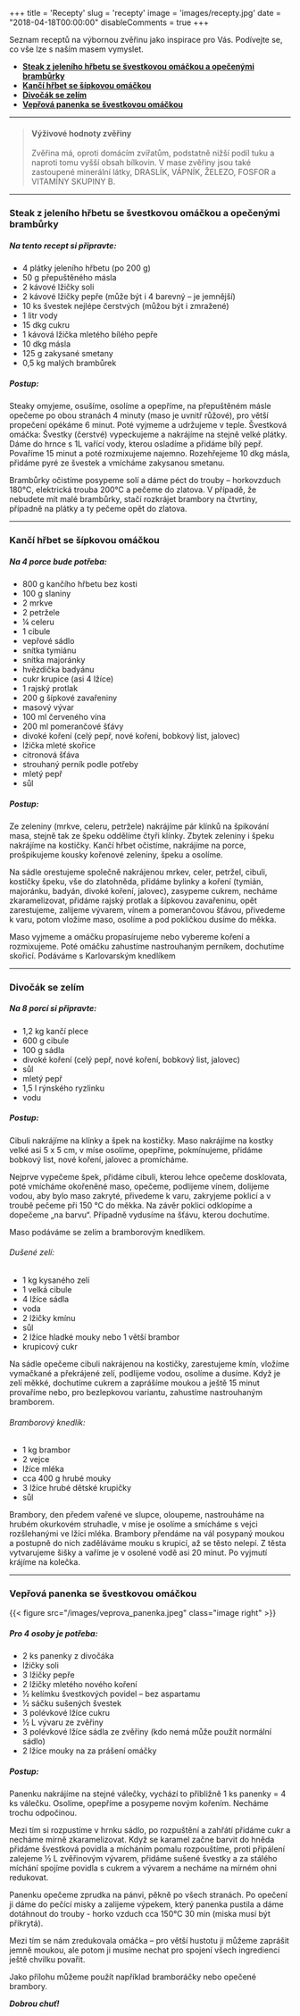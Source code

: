 +++
title = 'Recepty'
slug = 'recepty'
image = 'images/recepty.jpg'
date = "2018-04-18T00:00:00"
disableComments = true
+++

Seznam receptů na výbornou zvěřinu jako inspirace pro Vás. Podívejte se, co vše lze s naším masem vymyslet.
<!--more-->

- [**Steak z jeleního hřbetu se švestkovou omáčkou a opečenými brambůrky**](#steak-z-jeleního-hřbetu-se-švestkovou-omáčkou-a-opečenými-brambůrky)
- [**Kančí hřbet se šípkovou omáčkou**](#kančí-hřbet-se-šípkovou-omáčkou)
- [**Divočák se zelím**](#divočák-se-zelím)
- [**Vepřová panenka se švestkovou omáčkou**](#vepřová-panenka-se-švestkovou-omáčkou)

---

> #### Výživové hodnoty zvěřiny
> Zvěřina má, oproti domácím zvířatům, podstatně nižší podíl tuku a naproti tomu vyšší obsah bílkovin. V mase zvěřiny jsou také zastoupené minerální látky, DRASLÍK, VÁPNÍK, ŽELEZO, FOSFOR a VITAMÍNY SKUPINY B.

---

### Steak z jeleního hřbetu se švestkovou omáčkou a opečenými brambůrky
##### Na tento recept si připravte:
- 4 plátky jeleního hřbetu (po 200 g)
- 50 g přepuštěného másla
- 2 kávové lžičky soli
- 2 kávové lžičky pepře (může být i 4 barevný – je jemnější)
- 10 ks švestek nejlépe čerstvých (můžou být i zmražené)
- 1 litr vody
- 15 dkg cukru
- 1 kávová lžička mletého bílého pepře
- 10 dkg másla 
- 125 g zakysané smetany
- 0,5 kg malých brambůrek

##### Postup:
Steaky omyjeme, osušíme, osolíme a opepříme, na přepuštěném másle opečeme po obou stranách 4 minuty (maso je uvnitř růžové), pro větší propečení opékáme 6 minut. Poté vyjmeme a udržujeme v teple.
Švestková omáčka:
Švestky (čerstvé) vypeckujeme a nakrájíme na stejně velké plátky. Dáme do hrnce s 1L vařící vody, kterou osladíme a přidáme bílý pepř. Povaříme 15 minut a poté rozmixujeme najemno. Rozehřejeme 10 dkg másla, přidáme pyré ze švestek a vmícháme zakysanou smetanu.

Brambůrky očistíme posypeme solí a dáme péct do trouby – horkovzduch 180°C, elektrická trouba 200°C a pečeme do zlatova. V případě, že nebudete mít malé brambůrky, stačí rozkrájet brambory na čtvrtiny, případně na plátky a ty pečeme opět do zlatova.

---

### Kančí hřbet se šípkovou omáčkou
##### Na 4 porce bude potřeba:
- 800 g kančího hřbetu bez kosti
- 100 g slaniny
- 2 mrkve
- 2 petržele
- ¼ celeru
- 1 cibule
- vepřové sádlo
- snítka tymiánu
- snítka majoránky
- hvězdička badyánu
- cukr krupice (asi 4 lžíce)
- 1 rajský protlak
- 200 g šípkové zavařeniny
- masový vývar
- 100 ml červeného vína
- 200 ml pomerančové šťávy
- divoké koření (celý pepř, nové koření, bobkový list, jalovec)
- lžička mleté skořice
- citronová šťáva
- strouhaný perník podle potřeby
- mletý pepř
- sůl

##### Postup:
Ze zeleniny (mrkve, celeru, petržele) nakrájíme pár klínků na špikování masa, stejně tak ze špeku oddělíme čtyři klínky. Zbytek zeleniny i špeku nakrájíme na kostičky.
Kančí hřbet očistíme, nakrájíme na porce, prošpikujeme kousky kořenové zeleniny, špeku a osolíme.

Na sádle orestujeme společně nakrájenou mrkev, celer, petržel, cibuli, kostičky špeku, vše do zlatohněda, přidáme bylinky a koření (tymián, majoránku, badyán, divoké koření, jalovec), zasypeme cukrem, necháme zkaramelizovat, přidáme rajský protlak a šípkovou zavařeninu, opět zarestujeme, zalijeme vývarem, vínem a pomerančovou šťávou, přivedeme k varu, potom vložíme maso, osolíme a pod pokličkou dusíme do měkka.

Maso vyjmeme a omáčku propasírujeme nebo vybereme koření a rozmixujeme. Poté omáčku zahustíme nastrouhaným perníkem, dochutíme skořicí.
Podáváme s Karlovarským knedlíkem

---

### Divočák se zelím 
##### Na 8 porcí si připravte:
- 1,2 kg kančí plece
- 600 g cibule
- 100 g sádla
- divoké koření (celý pepř, nové koření, bobkový list, jalovec)
- sůl
- mletý pepř
- 1,5 l rýnského ryzlinku
- vodu

##### Postup:
Cibuli nakrájíme na klínky a špek na kostičky. Maso nakrájíme na kostky velké asi 5 x 5 cm, v míse osolíme, opepříme, pokmínujeme, přidáme bobkový list, nové koření, jalovec a promícháme.

Nejprve vypečeme špek, přidáme cibuli, kterou lehce opečeme dosklovata, poté vmícháme okořeněné maso, opečeme, podlijeme vínem, dolijeme vodou, aby bylo maso zakryté, přivedeme k varu, zakryjeme poklicí a v troubě pečeme při 150 °C do měkka. Na závěr poklici odklopíme a dopečeme „na barvu“. Případně vydusíme na šťávu, kterou dochutíme.

Maso podáváme se zelím a bramborovým knedlíkem.

###### Dušené zelí:
- 1 kg kysaného zelí
- 1 velká cibule
- 4 lžíce sádla
- voda
- 2 lžičky kmínu
- sůl
- 2 lžíce hladké mouky nebo 1 větší brambor
- krupicový cukr

Na sádle opečeme cibuli nakrájenou na kostičky, zarestujeme kmín, vložíme vymačkané a překrájené zelí, podlijeme vodou, osolíme a dusíme.
Když je zelí měkké, dochutíme cukrem a zaprášíme moukou a ještě 15 minut provaříme nebo, pro bezlepkovou variantu, zahustíme nastrouhaným bramborem.

###### Bramborový knedlík:
- 1 kg brambor
- 2 vejce
- lžíce mléka
- cca 400 g hrubé mouky
- 3 lžíce hrubé dětské krupičky
- sůl

Brambory, den předem vařené ve slupce, oloupeme, nastrouháme na hrubém okurkovém struhadle, v míse je osolíme a smícháme s vejci rozšlehanými ve lžíci mléka.
Brambory přendáme na vál posypaný moukou a postupně do nich zaděláváme mouku s krupicí, až se těsto nelepí.
Z těsta vytvarujeme šišky a vaříme je v osolené vodě asi 20 minut. Po vyjmutí krájíme na kolečka.

---

### Vepřová panenka se švestkovou omáčkou

{{< figure src="/images/veprova_panenka.jpeg" class="image right" >}}

##### Pro 4 osoby je potřeba:
- 2 ks panenky z divočáka
-  lžičky soli
- 3 lžičky pepře
- 2 lžičky mletého nového koření
- ½ kelímku švestkových povidel – bez aspartamu
- ½ sáčku sušených švestek
- 3 polévkové lžíce cukru
- ½ L vývaru ze zvěřiny
- 3 polévkové lžíce sádla ze zvěřiny (kdo nemá může použít normální sádlo)
- 2 lžíce mouky na za prášení omáčky

##### Postup:
Panenku nakrájíme na stejné válečky, vychází to přibližně 1 ks panenky = 4 ks válečku. Osolíme, opepříme a posypeme novým kořením. Necháme trochu odpočinou. 

Mezi tím si rozpustíme v hrnku sádlo, po rozpuštění a zahřátí přidáme cukr a necháme mírně zkaramelizovat. Když se karamel začne barvit do hněda přidáme švestková povidla a mícháním pomalu rozpouštíme, proti připálení zalejeme ½ L zvěřinovým vývarem, přidáme sušené švestky a za stálého míchání spojíme povidla s cukrem a vývarem a necháme na mírném ohni redukovat. 

Panenku opečeme zprudka na pánvi, pěkně po všech stranách. Po opečení ji dáme do pečící misky a zalijeme výpekem, který panenka pustila a dáme dotáhnout do trouby - horko vzduch cca 150°C 30 min (miska musí být přikrytá).

Mezi tím se nám zredukovala omáčka – pro větší hustotu ji můžeme zaprášit jemně moukou, ale potom ji musíme nechat pro spojení všech ingrediencí ještě chvilku povařit.

Jako přílohu můžeme použít například bramboráčky nebo opečené brambory. 

***Dobrou chuť!***



